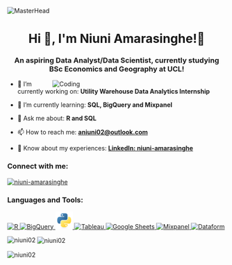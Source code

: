 ![MasterHead](https://user-images.githubusercontent.com/74038190/241765440-80728820-e06b-4f96-9c9e-9df46f0cc0a5.gif)
<h1 align="center">Hi 👋, I'm Niuni Amarasinghe!🌸</h1>
<h3 align="center">An aspiring Data Analyst/Data Scientist, currently studying BSc Economics and Geography at UCL!</h3>
<img align = "right" alt = "Coding" width = "400" src = "https://user-images.githubusercontent.com/103105418/170674219-70ba74ec-d205-483a-b8a7-bfb7530c29f0.gif">

- 🔭 I’m currently working on: **Utility Warehouse Data Analytics Internship**

- 🌱 I’m currently learning: **SQL, BigQuery and Mixpanel**

- 💬 Ask me about: **R and SQL**

- 📫 How to reach me: **aniuni02@outlook.com**

- 📄 Know about my experiences: **[LinkedIn: niuni-amarasinghe](https://www.linkedin.com/in/niuni-amarasinghe/)**

<h3 align="left">Connect with me:</h3>
<p align="left">
<a href="https://linkedin.com/in/niuni-amarasinghe" target="blank"><img align="center" src="https://raw.githubusercontent.com/rahuldkjain/github-profile-readme-generator/master/src/images/icons/Social/linked-in-alt.svg" alt="niuni-amarasinghe" height="30" width="40" /></a>
</p>

<h3 align="left">Languages and Tools:</h3>
<p align="left"> 
  <a href="https://www.r-project.org/" target="_blank" rel="noreferrer"> <img src="https://www.r-project.org/Rlogo.png" alt="R" width="40" height="40"/> </a>  
  <a href="https://cloud.google.com/bigquery" target="_blank" rel="noreferrer"> <img src="https://assets-global.website-files.com/5abc6c4b0a243a2dc939ee6e/5fdb995550a781d7c0c4ec5f_google-bigquery-logo-1.svg" alt="BigQuery" width="40" height="40"/> </a> 
  <a href="https://www.python.org" target="_blank" rel="noreferrer"> <img src="https://raw.githubusercontent.com/devicons/devicon/master/icons/python/python-original.svg" alt="python" width="40" height="40"/> </a> 
  <a href="https://www.tableau.com/en-gb" target="_blank" rel="noreferrer"> <img src="https://cdn.worldvectorlogo.com/logos/tableau-software.svg" alt="Tableau" width="40" height="40"/> </a> 
  <a href="https://www.google.co.uk/sheets/about/" target="_blank" rel="noreferrer"> <img src="https://upload.wikimedia.org/wikipedia/commons/thumb/3/30/Google_Sheets_logo_%282014-2020%29.svg/800px-Google_Sheets_logo_%282014-2020%29.svg.png" alt="Google Sheets" width="40" height="40"/> </a> 
  <a href="https://mixpanel.com/" target="_blank" rel="noreferrer"> <img src="https://images.crunchbase.com/image/upload/c_lpad,h_256,w_256,f_auto,q_auto:eco,dpr_1/jbzmtmefgv1k0uhnwtv2" alt="Mixpanel" width="40" height="40"/> </a> 
  <a href="https://dataform.co/" target="_blank" rel="noreferrer"> <img src="https://cdn-1.webcatalog.io/catalog/dataform/dataform-icon-filled-256.png?v=1675595292938" alt="Dataform" width="40" height="40"/> </a> 

<p><img align="left" src="https://github-readme-stats.vercel.app/api/top-langs?username=niuni02&show_icons=true&locale=en&layout=compact" alt="niuni02" /></p>

<p>&nbsp;<img align="center" src="https://github-readme-stats.vercel.app/api?username=niuni02&show_icons=true&locale=en" alt="niuni02" /></p>

<p><img align="center" src="https://github-readme-streak-stats.herokuapp.com/?user=niuni02&" alt="niuni02" /></p>

